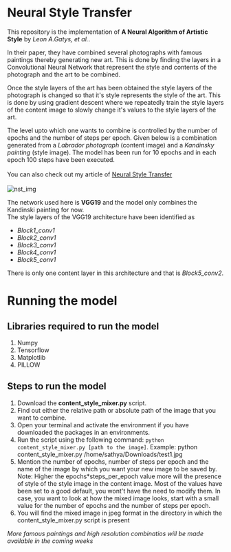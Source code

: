 # Neural Style Transfer

This repository is the implementation of **A Neural Algorithm of Artistic Style** by *Leon A.Gatys, et al.*. <br>

In their paper, they have combined several photographs with famous paintings thereby generating new art. This is done by finding the layers in a Convolutional
Neural Network that represent the style and contents of the photograph and the art to be combined.<br>

Once the style layers of the art has been obtained the style layers of the photograph is changed so that it's style represents the style of the art. This
is done by using gradient descent where we repeatedly train the style layers of the content image to slowly change it's values to the style layers of the 
art.

The level upto which one wants to combine is controlled by the number of epochs and the number of steps per epoch. Given below is a combination generated
from a *Labrador photograph* (content image) and a *Kandinsky painting* (style image). The model has been run for 10 epochs and in each epoch 100 steps have
been executed.<br><br>
You can also check out my article of [Neural Style Transfer](https://medium.com/@mr.sk12112002/cnn-neural-style-transfer-88829c6e8f75)<br><br>
![nst_img](https://user-images.githubusercontent.com/86184014/180627707-418f8f25-2d49-4d57-96d9-ae821a288557.png)

The network used here is **VGG19** and the model only combines the Kandinski painting for now. <br>
The style layers of the VGG19 architecture have been identified as <br>
* *Block1_conv1*
* *Block2_conv1*
* *Block3_conv1*
* *Block4_conv1*
* *Block5_conv1*

There is only one content layer in this architecture and that is *Block5_conv2*. <br>

# Running the model

## Libraries required to run the model
1. Numpy
2. Tensorflow
3. Matplotlib
4. PILLOW

## Steps to run the model
1. Download the **content_style_mixer.py** script.
2. Find out either the relative path or absolute path of the image that you want to combine.
3. Open your terminal and activate the environment if you have downloaded the packages in an environments.
4. Run the script using the following command: ```python content_style_mixer.py [path to the image]```. Example: python content_style_mixer.py /home/sathya/Downloads/test1.jpg
5. Mention the number of epochs, number of steps per epoch and the name of the image by which you want your new image to be saved by. <br>Note: Higher the epochs*steps_per_epoch value more will the presence of style of the style image in the content image. Most of the values have been set to a good default,
you wont't have the need to modify them. In case, you want to look at how the mixed image looks, start with a small value for the number of epochs and the number of steps per epoch.
6. You will find the mixed image in jpeg format in the directory in which the content_style_mixer.py script is present 

*More famous paintings and high resolution combinatios will be made available in the coming weeks*
